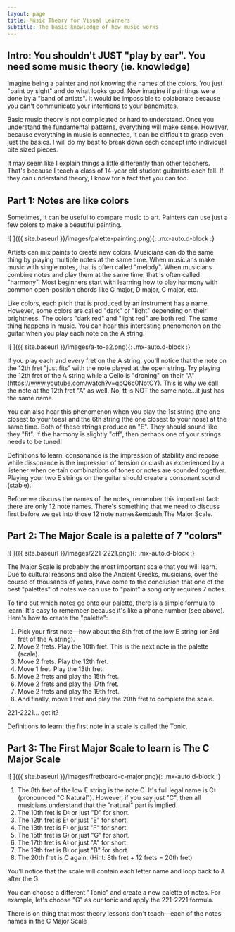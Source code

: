```yaml
---
layout: page
title: Music Theory for Visual Learners
subtitle: The basic knowledge of how music works
---
```


## Intro: You shouldn't JUST "play by ear". You need some music theory (ie. knowledge)

Imagine being a painter and not knowing the names of the colors. You just "paint by sight" and do what looks good. Now imagine if paintings were done by a "band of artists". It would be impossible to colaborate because you can't communicate your intentions to your bandmates.

Basic music theory is not complicated or hard to understand. Once you understand the fundamental patterns, everything will make sense. However, because everything in music is connected, it can be difficult to grasp even just the basics. I will do my best to break down each concept into individual bite sized pieces. 

It may seem like I explain things a little differently than other teachers. That's because I teach a class of 14-year old student guitarists each fall. If they can understand theory, I know for a fact that you can too.


## Part 1: Notes are like colors

Sometimes, it can be useful to compare music to art. Painters can use just a few colors to make a beautiful painting. 

![ ]({{ site.baseurl }}/images/palette-painting.png){: .mx-auto.d-block :}

Artists can mix paints to create new colors. Musicians can do the same thing by playing multiple notes at the same time. When musicians make music with single notes, that is often called "melody". When musicians combine notes and play them at the same time, that is often called "harmony". Most beginners start with learning how to play harmony with common open-position chords like G major, D major, C major, etc.

Like colors, each pitch that is produced by an instrument has a name. However, some colors are called "dark" or "light" depending on their brightness. The colors "dark red" and "light red" are both red. The same thing happens in music. You can hear this interesting phenomenon on the guitar when you play each note on the A string.

![ ]({{ site.baseurl }}/images/a-to-a2.png){: .mx-auto.d-block :}

If you play each and every fret on the A string, you'll notice that the note on the 12th fret "just fits" with the note played at the open string. Try playing the 12th fret of the A string while a Cello is "droning" on their "A" (https://www.youtube.com/watch?v=qpQ6c0NotCY). This is why we call the note at the 12th fret "A" as well. No, tt is NOT the same note...it just has the same name.

You can also hear this phenomenon when you play the 1st string (the one closest to your toes) and the 6th string (the one closest to your nose) at the same time. Both of these strings produce an "E". They should sound like they "fit". If the harmony is slightly "off", then perhaps one of your strings needs to be tuned!

Definitions to learn: consonance is the impression of stability and repose while dissonance is the impression of tension or clash as experienced by a listener when certain combinations of tones or notes are sounded together. Playing your two E strings on the guitar should create a consonant sound (stable).

Before we discuss the names of the notes, remember this important fact: there are only 12 note names. There's something that we need to discuss first before we get into those 12 note names&emdash;The Major Scale.

## Part 2: The Major Scale is a palette of 7 "colors"

![ ]({{ site.baseurl }}/images/221-2221.png){: .mx-auto.d-block :}

The Major Scale is probably the most important scale that you will learn. Due to cultural reasons and also the Ancient Greeks, musicians, over the course of thousands of years, have come to the conclusion that one of the best "palettes" of notes we can use to "paint" a song only requires 7 notes.

To find out which notes go onto our palette, there is a simple formula to learn. It's easy to remember because it's like a phone number (see above). Here's how to create the "palette":

1. Pick your first note—how about the 8th fret of the low E string (or 3rd fret of the A string).
2. Move 2 frets. Play the 10th fret. This is the next note in the palette (scale).
3. Move 2 frets. Play the 12th fret.
4. Move 1 fret. Play the 13th fret.
5. Move 2 frets and play the 15th fret.
6. Move 2 frets and play the 17th fret.
7. Move 2 frets and play the 19th fret.
8. And finally, move 1 fret and play the 20th fret to complete the scale. 

221-2221... get it?

Definitions to learn: the first note in a scale is called the Tonic.

## Part 3: The First Major Scale to learn is The C Major Scale

![ ]({{ site.baseurl }}/images/fretboard-c-major.png){: .mx-auto.d-block :}

1. The 8th fret of the low E string is the note C. It's full legal name is C♮ (pronounced "C Natural"). However, if you say just "C", then all musicians understand that the "natural" part is implied.
2. The 10th fret is D♮ or just "D" for short. 
3. The 12th fret is E♮ or just "E" for short.
4. The 13th fret is F♮ or just "F" for short.
5. The 15th fret is G♮ or just "G" for short.
6. The 17th fret is A♮ or just "A" for short.
7. The 19th fret is B♮ or just "B" for short.
8. The 20th fret is C again. (Hint: 8th fret + 12 frets = 20th fret)

You'll notice that the scale will contain each letter name and loop back to A after the G.

You can choose a different "Tonic" and create a new palette of notes. For example, let's choose "G" as our tonic and apply the 221-2221 formula.

There is on thing that most theory lessons don't teach—each of the notes names in the C Major Scale

